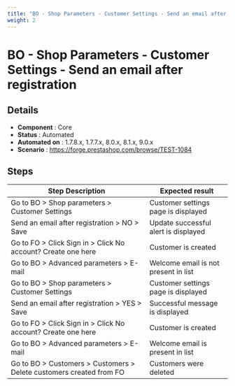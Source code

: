 ```yaml
---
title: "BO - Shop Parameters - Customer Settings - Send an email after registration"
weight: 2
---
```


# BO - Shop Parameters - Customer Settings - Send an email after registration
## Details
* **Component** : Core
* **Status** : Automated
* **Automated on** : 1.7.8.x, 1.7.7.x, 8.0.x, 8.1.x, 9.0.x
* **Scenario** : https://forge.prestashop.com/browse/TEST-1084

## Steps
| Step Description | Expected result |
| ----- | ----- |
| Go to BO > Shop parameters > Customer Settings | Customer settings page is displayed |
| Send an email after registration > NO > Save | Update successful alert is displayed |
| Go to FO > Click Sign in > Click No account? Create one here | Customer is created |
| Go to BO > Advanced parameters > E-mail | Welcome email is not present in list |
| Go to BO > Shop parameters > Customer Settings | Customer settings page is displayed |
| Send an email after registration > YES > Save | Successful message is displayed |
| Go to FO > Click Sign in > Click No account? Create one here | Customer is created |
| Go to BO > Advanced parameters > E-mail | Welcome email is present in list |
| Go to BO > Customers > Customers > Delete customers created from FO | Customers were deleted |
